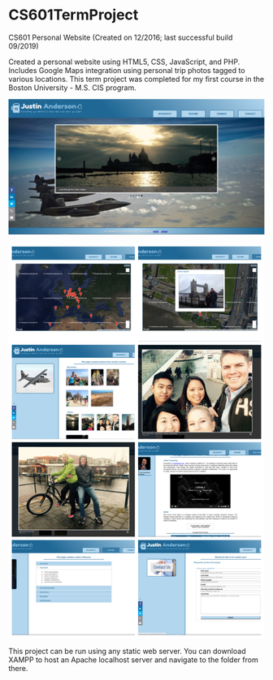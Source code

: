 # CS601TermProject
CS601 Personal Website (Created on 12/2016; last successful build 09/2019)

Created a personal website using HTML5, CSS, JavaScript, and PHP. Includes Google Maps integration using personal trip photos tagged to various locations. This term project was completed for my first course in the Boston University - M.S. CIS program. 

![Term Project Home Page](CS601_Homepage.PNG)

![Term Project Collage](CS601_Collage.png)

This project can be run using any static web server. You can download XAMPP to host an Apache localhost server and navigate to the folder from there. 
